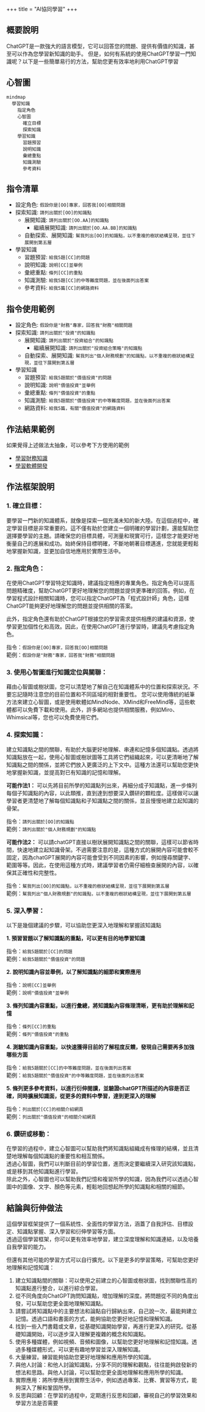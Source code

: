 +++
title = "AI協同學習"
+++

## 概要說明

ChatGPT是一款強大的語言模型，它可以回答您的問題、提供有價值的知識，甚至可以作為您學習新知識的助手。
但是，如何有系統的使用ChatGPT學習一門知識呢？以下是一些簡單易行的方法，幫助您更有效率地利用ChatGPT學習

## 心智圖
```mermaid
mindmap
  學習知識
    指定角色
    心智圖
      確立目標
      探索知識
    學習知識
      習題預習
      說明知識
      彙總重點
      知識測驗
      參考資料
```

## 指令清單

- 設定角色: `假設你是[OO]專家，回答我[OO]相關問題`
- 探索知識: `請列出關於[OO]的知識點`
    - 展開知識: `請列出關於[OO.AA]的知識點`
        - 繼續展開知識: `請列出關於[OO.AA.BB]的知識點`
    - 自動探索、展開知識: `幫我列出[OO]的知識點，以不重複的樹狀結構呈現，並往下展開到第五層`
- 學習知識
    - 習題預習: `給我5題[CC]的問題`
    - 說明知識: `說明[CC]並舉例`
    - 彙總重點: `條列[CC]的重點`
    - 知識測驗: `給我5題[CC]的中等難度問題，並在後面列出答案`
    - 參考資料: `給我5篇[CC]的網路資料`

## 指令使用範例

- 設定角色: `假設你是"財務"專家，回答我"財務"相關問題`
- 探索知識: `請列出關於"投資"的知識點`
    - 展開知識: `請列出關於"投資組合"的知識點`
        - 繼續展開知識: `請列出關於"投資組合策略"的知識點`
    - 自動探索、展開知識: `幫我列出"個人財務規劃"的知識點，以不重複的樹狀結構呈現，並往下展開到第五層`
- 學習知識
    - 習題預習: `給我5題關於"價值投資"的問題`
    - 說明知識: `說明"價值投資"並舉例`
    - 彙總重點: `條列"價值投資"的重點`
    - 知識測驗: `給我5題關於"價值投資"的中等難度問題，並在後面列出答案`
    - 網路資料: `給我5篇，有關"價值投資"的網路資料`
    
## 作法結果範例
如果覺得上述做法太抽象，可以參考下方使用的範例
- [學習財務知識](https://learninfun.github.io/learn-with-ai/zh-tw/ai-knowledge-hub/finance/)
- [學習軟體開發](https://learninfun.github.io/learn-with-ai/zh-tw/ai-knowledge-hub/it/back-end-development/)

## 作法框架說明

### 1. 確立目標：
要學習一門新的知識體系，就像是探索一個充滿未知的新大陸。在這個過程中，確定學習目標是非常重要的。這不僅有助於您建立一個明確的學習計劃，還能幫助您選擇要學習的主題。請確保您的目標具體，可測量和現實可行，這樣您才能更好地衡量自己的進展和成功。始終保持目標明確，不斷地朝著目標邁進，您就能更輕鬆地掌握新知識，並更加自信地應用於實際生活中。

### 2. 指定角色：

在使用ChatGPT學習特定知識時，建議指定相應的專業角色。指定角色可以提高問題精確度，幫助ChatGPT更好地理解您的問題並提供更準確的回答。例如，在學習程式設計相關知識時，您可以指定ChatGPT為「程式設計師」角色，這樣ChatGPT能夠更好地理解您的問題並提供相關的答案。
    
此外，指定角色還有助於ChatGPT根據您的學習需求提供相應的建議和資源，使學習更加個性化和高效。因此，在使用ChatGPT進行學習時，建議先考慮指定角色。
    
指令：`假設你是[OO]專家，回答我[OO]相關問題`  
範例：`假設你是"財務"專家，回答我"財務"相關問題`  
    
### 3. 使用心智圖進行知識定位與關聯：
藉由心智圖或樹狀圖，您可以清楚地了解自己在知識體系中的位置和探索狀況。不要忘記隨時注意您的目前位置和不同區域的相對重要性。
您可以使用傳統的紙筆方法來建立心智圖，或是使用軟體如MindNode、XMind和FreeMind等，這些軟體都可以免費下載和使用。此外，許多網站也提供相關服務，例如Miro、Whimsical等，您也可以免費使用它們。

### 4. 探索知識：
建立知識點之間的關聯，有助於大腦更好地理解、串連和記憶多個知識點。透過將知識點放在一起，使用心智圖或樹狀圖等工具將它們組織起來，可以更清晰地了解知識點之間的關係，並將它們放入更廣泛的上下文中。這種方法還可以幫助您更快地掌握新知識，並提高對已有知識的記憶和理解。
    
**可能作法1：**
可以先將目前所學的知識點列出來，再細分成子知識點，進一步條列每個子知識點的內容，以此類推，直到達到想要深入鑽研的顆粒度。這樣做可以讓學習者更清楚地了解每個知識點和子知識點之間的關係，並且慢慢地建立起知識的骨架。
    
指令：`請列出關於[OO]的知識點`  
範例：`請列出關於"個人財務規劃"的知識點`  
    
**可能作法2：**
可以請chatGPT直接以樹狀展開知識點之間的關聯，這樣可以節省時間，快速地建立起知識骨架。不過需要注意的是，這種方式的展開內容可能會較不固定，因為chatGPT展開的內容可能會受到不同因素的影響，例如搜尋關鍵字、範圍等等。因此，在使用這種方式時，建議學習者仍需仔細檢查展開的內容，以確保其正確性和完整性。
    
指令：`幫我列出[OO]的知識點，以不重複的樹狀結構呈現，並往下展開到第五層`  
範例：`幫我列出"個人財務規劃"的知識點，以不重複的樹狀結構呈現，並往下展開到第五層`  
    
### 5. 深入學習：
以下是幾個建議的步驟，可以協助您更深入地理解和掌握該知識點  

**1. 預習習題以了解知識點的重點，可以更有目的地學習知識**  

指令：`給我5題關於[CC]的問題`  
範例：`給我5題關於"價值投資"的問題`  
    
**2. 說明知識內容並舉例，以了解知識點的細節和實際應用**  

指令：`說明[CC]並舉例`    
範例：`說明"價值投資"並舉例`  
    
**3. 條列知識內容重點，以進行彙總，將知識點內容條理清晰，更有助於理解和記憶**  

指令：`條列[CC]的重點`  
範例：`條列"價值投資"的重點`  
    
**4. 測驗知識內容重點，以快速獲得目前的了解程度反饋，發現自己需要再多加強哪些方面**  

指令：`給我5題關於[CC]的中等難度問題，並在後面列出答案`  
範例：`給我5題關於"價值投資"的中等難度問題，並在後面列出答案`  
    
**5. 條列更多參考資料，以進行衍伸閱讀，並驗證chatGPT所描述的內容是否正確，同時擴展知識面，從更多的資料中學習，達到更深入的理解**  

指令：`列出關於[CC]的相關介紹網頁`  
範例：`列出關於"價值投資"的相關介紹網頁`  
    
### 6. 鑽研或移動：
在學習的過程中，建立心智圖可以幫助我們將知識點組織成有條理的結構，並且清楚地理解每個知識點的重要性和相互關係。  
透過心智圖，我們可以判斷目前的學習位置，進而決定要繼續深入研究該知識點，或是移到其他知識點進行學習。  
除此之外，心智圖也可以幫助我們記憶和複習所學的知識，因為我們可以透過心智圖中的圖像、文字、顏色等元素，輕鬆地回想起所學的知識點和相關的細節。

## 結論與衍伸做法

這個學習框架提供了一個系統性、全面性的學習方法，涵蓋了自我評估、目標設定、知識點掌握、深入學習和衍伸學習等方面。  
透過這個學習框架，你可以更有效率地學習，建立深度理解和知識連結，以及培養自我學習的能力。  

但還有其他可能的學習方式可以自行擴充。以下是更多的學習策略，可幫助您更好地理解和記憶知識：  

1. 建立知識點間的關聯：可以使用之前建立的心智圖或樹狀圖，找到關聯性高的知識點進行整合，以進行綜合學習。
2. 從不同角度向ChatGPT詢問知識點，增加理解的深度。將問題從不同的角度出發，可以幫助您更全面地理解知識點。
3. 請嘗試將知識點中的主要想法和論點自行歸納出來，自己說一次，最能夠建立記憶。透過口語和書面的方式，能夠協助您更好地記憶和理解知識。
4. 找到一些入門書籍或文章，從基礎知識開始學習，再進行更深入的研究。從基礎知識開始，可以逐步深入理解更複雜的概念和知識點。
5. 使用多種媒體，例如視頻、音頻和圖像，以幫助您更好地理解和記憶知識。透過多種媒體形式，可以更有趣地學習並深入理解知識。
6. 大量練習。練習能夠協助您更好地理解和應用所學的知識。
7. 與他人討論：和他人討論知識點，分享不同的理解和觀點，往往能夠啟發新的想法和思路。與他人討論，可以幫助您更全面地理解和應用所學的知識。
8. 實際應用：將所學應用到實際生活中，例如透過專案、比賽、實習等方式，能夠深入了解和鞏固所學。
9. 反思與回顧：在學習的過程中，定期進行反思和回顧，審視自己的學習效果和學習方法是否需要
